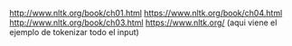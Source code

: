 http://www.nltk.org/book/ch01.html
https://www.nltk.org/book/ch04.html
http://www.nltk.org/book/ch03.html
https://www.nltk.org/ (aqui viene el ejemplo de tokenizar todo el input)
